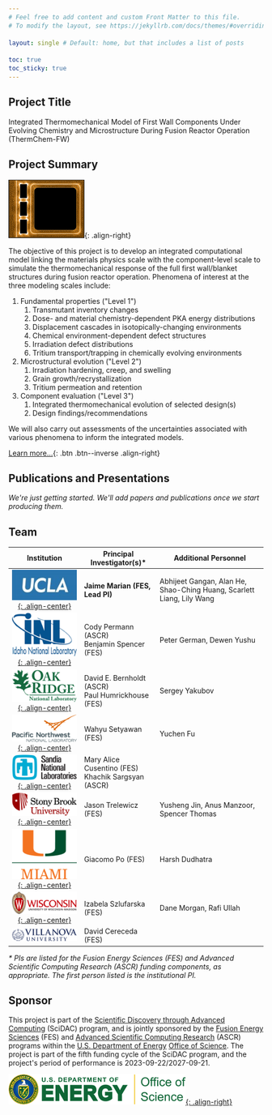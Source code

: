 ```yaml
---
# Feel free to add content and custom Front Matter to this file.
# To modify the layout, see https://jekyllrb.com/docs/themes/#overriding-theme-defaults

layout: single # Default: home, but that includes a list of posts

toc: true
toc_sticky: true
---
```


## Project Title

Integrated Thermomechanical Model of First Wall Components Under Evolving Chemistry and Microstructure During Fusion Reactor Operation (ThermChem-FW)

## Project Summary

![Representative first wall/blanket design](/assets/images/first-wall-mesg-150.png){: .align-right}

The objective of this project is to develop an integrated computational model linking the materials physics scale with the component-level scale to simulate the thermomechanical response of the full first wall/blanket structures during fusion reactor operation.  Phenomena of interest at the three modeling scales include:



1. Fundamental properties ("Level 1")
    1. Transmutant inventory changes
    2. Dose- and material chemistry-dependent PKA energy distributions
    3. Displacement cascades in isotopically-changing environments
    4. Chemical environment-dependent defect structures
    5. Irradiation defect distributions
    6. Tritium transport/trapping in chemically evolving environments
2. Microstructural evolution ("Level 2")
    1. Irradiation hardening, creep, and swelling
    2. Grain growth/recrystallization
    3. Tritium permeation and retention
3. Component evaluation ("Level 3")
    1. Integrated thermomechanical evolution of selected design(s)
    2. Design findings/recommendations

We will also carry out assessments of the uncertainties associated with various phenomena to inform the integrated models.

[Learn more...](/about/){: .btn .btn--inverse .align-right}
<br>

## Publications and Presentations

*We're just getting started.  We'll add papers and publications once we start producing them.*

## Team

 Institution | Principal Investigator(s)* | Additional Personnel
:-----------:|---------------------------|---------------------
[![UCLA logo](/assets/images/UCLA-logo-150.jpg){: .align-center}](https://www.ucla.edu/) | **Jaime Marian (FES, Lead PI)** | Abhijeet Gangan, Alan He, Shao-Ching Huang, Scarlett Liang, Lily Wang
[![INL logo](/assets/images/INL_logo_2_transparent-150.png){: .align-center}](https://inl.gov/) | Cody Permann (ASCR)<br>Benjamin Spencer (FES) | Peter German, Dewen Yushu
[![ORNL logo](/assets/images/ORNL-150.png){: .align-center}](https://www.ornl.gov/) | David E. Bernholdt (ASCR)<br>Paul Humrickhouse (FES) | Sergey Yakubov
[![PNNL logo](/assets/images/PNNL_Color_Logo_Horizontal-cropped-tighter-transparent-150.png){: .align-center}](https://www.pnnl.gov/) | Wahyu Setyawan (FES) | Yuchen Fu
[![SNL logo](/assets/images/SNL_Stacked_Black_Blue-150.png){: .align-center}](https://www.sandia.gov/) | Mary Alice Cusentino (FES)<br>Khachik Sargsyan (ASCR) |
[![Stony Brook U logo](/assets/images/SBU-stack_2clr_rgb_72ppi-150.png){: .align-center}](https://www.stonybrook.edu/) | Jason Trelewicz (FES) | Yusheng Jin, Anus Manzoor, Spencer Thomas
[![U Miami logo](/assets/images/UMiami_informal_cmyk-150.png){: .align-center}](https://welcome.miami.edu/) | Giacomo Po (FES) | Harsh Dudhatra
[![U Wisconsin logo](/assets/images/uw-logo-horizontal-color-web-digital-150.png){: .align-center}](https://www.wisc.edu/) | Izabela Szlufarska (FES) | Dane Morgan, Rafi Ullah
[![Villanova U logo](/assets/images/VU03Blue-150.png)](https://www1.villanova.edu/university.html) | David Cereceda (FES) | 

<!-- it would be nice if we could render this in a "footnote sized" font, but I don't know how. -->
*\* PIs are listed for the Fusion Energy Sciences (FES) and Advanced Scientific Computing Research (ASCR) funding components, as appropriate.  The first person listed is the institutional PI.*

## Sponsor

This project is part of the [Scientific Discovery through Advanced Computing](http://www.scidac.gov/) (SciDAC) program, and is jointly sponsored by the [Fusion Energy Sciences](http://science.energy.gov/fes/) (FES) and [Advanced Scientific Computing Research](http://science.energy.gov/ascr/) (ASCR) programs within the [U.S. Department of Energy](http://energy.gov/) [Office of Science](http://science.energy.gov/).  The project is part of the fifth funding cycle of the SciDAC program, and the project's period of performance is 2023-09-22/2027-09-21.

[![DOE Office of Science logo](/assets/images/RGB_Color-Seal_Green-Mark_SC_Horizontal-350x60.png){: .align-right}](http://science.energy.gov/)
